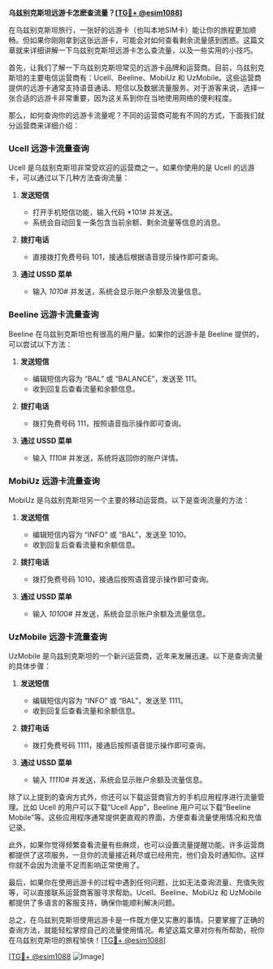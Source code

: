 **乌兹别克斯坦远游卡怎麽查流量？[[TG💪+ @esim1088](https://t.me/s/esim1088)]**

在乌兹别克斯坦旅行，一张好的远游卡（也叫本地SIM卡）能让你的旅程更加顺畅。但如果你刚刚拿到这张远游卡，可能会对如何查看剩余流量感到困惑。这篇文章就来详细讲解一下乌兹别克斯坦远游卡怎么查流量，以及一些实用的小技巧。

首先，让我们了解一下乌兹别克斯坦常见的远游卡品牌和运营商。目前，乌兹别克斯坦的主要电信运营商有：Ucell、Beeline、MobiUz 和 UzMobile。这些运营商提供的远游卡通常支持语音通话、短信以及数据流量服务。对于游客来说，选择一张合适的远游卡非常重要，因为这关系到你在当地使用网络的便利程度。

那么，如何查询你的远游卡流量呢？不同的运营商可能有不同的方式，下面我们就分运营商来详细介绍：

### Ucell 远游卡流量查询

Ucell 是乌兹别克斯坦非常受欢迎的运营商之一。如果你使用的是 Ucell 的远游卡，可以通过以下几种方法查询流量：

1. **发送短信**
   - 打开手机短信功能，输入代码 *101# 并发送。
   - 系统会自动回复一条包含当前余额、剩余流量等信息的消息。

2. **拨打电话**
   - 直接拨打免费号码 101，接通后根据语音提示操作即可查询。

3. **通过 USSD 菜单**
   - 输入 *101*0# 并发送，系统会显示账户余额及流量信息。

### Beeline 远游卡流量查询

Beeline 在乌兹别克斯坦也有很高的用户量。如果你的远游卡是 Beeline 提供的，可以尝试以下方法：

1. **发送短信**
   - 编辑短信内容为 “BAL” 或 “BALANCE”，发送至 111。
   - 收到回复后查看流量和余额信息。

2. **拨打电话**
   - 拨打免费号码 111，按照语音指示操作即可查询。

3. **通过 USSD 菜单**
   - 输入 *111*0# 并发送，系统将返回你的账户详情。

### MobiUz 远游卡流量查询

MobiUz 是乌兹别克斯坦另一个主要的移动运营商。以下是查询流量的方法：

1. **发送短信**
   - 编辑短信内容为 “INFO” 或 “BAL”，发送至 1010。
   - 收到回复后查看流量和余额信息。

2. **拨打电话**
   - 拨打免费号码 1010，接通后按照语音提示操作即可查询。

3. **通过 USSD 菜单**
   - 输入 *1010*0# 并发送，系统会显示账户余额及流量信息。

### UzMobile 远游卡流量查询

UzMobile 是乌兹别克斯坦的一个新兴运营商，近年来发展迅速。以下是查询流量的具体步骤：

1. **发送短信**
   - 编辑短信内容为 “INFO” 或 “BAL”，发送至 1111。
   - 收到回复后查看流量和余额信息。

2. **拨打电话**
   - 拨打免费号码 1111，接通后按照语音提示操作即可查询。

3. **通过 USSD 菜单**
   - 输入 *1111*0# 并发送，系统会显示账户余额及流量信息。

除了以上提到的查询方式外，你还可以下载运营商官方的手机应用程序进行流量管理。比如 Ucell 的用户可以下载“Ucell App”，Beeline 用户可以下载“Beeline Mobile”等。这些应用程序通常提供更直观的界面，方便查看流量使用情况和充值记录。

此外，如果你觉得频繁查看流量有些麻烦，也可以设置流量提醒功能。许多运营商都提供了这项服务，一旦你的流量接近耗尽或已经用完，他们会及时通知你。这样你就不会因为流量不足而影响正常使用了。

最后，如果你在使用远游卡的过程中遇到任何问题，比如无法查询流量、充值失败等，可以直接联系运营商客服寻求帮助。Ucell、Beeline、MobiUz 和 UzMobile 都提供了多语言的客服支持，确保你能顺利解决问题。

总之，在乌兹别克斯坦使用远游卡是一件既方便又实惠的事情。只要掌握了正确的查询方法，就能轻松掌控自己的流量使用情况。希望这篇文章对你有所帮助，祝你在乌兹别克斯坦的旅程愉快！[[TG💪+ @esim1088](https://t.me/s/esim1088)]

[[TG💪+ @esim1088](https://t.me/s/esim1088) ![Image](https://i.postimg.cc/4NQfJmqS/Snipaste-2025-05-13-00-14-12.png)]